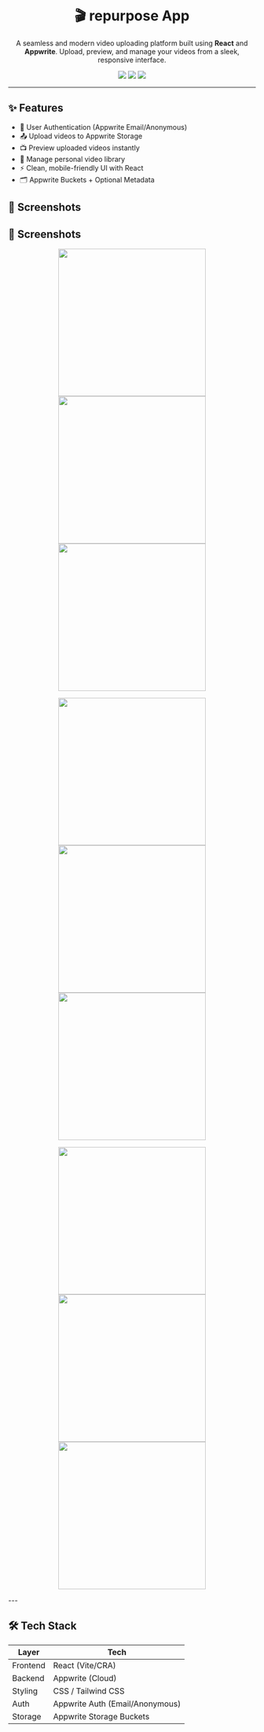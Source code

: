 <h1 align="center">🎬 repurpose App</h1>

<p align="center">
  A seamless and modern video uploading platform built using <strong>React</strong> and <strong>Appwrite</strong>. Upload, preview, and manage your videos from a sleek, responsive interface.
</p>

<p align="center">
  <img src="https://img.shields.io/badge/React-18-blue?style=flat-square" />
  <img src="https://img.shields.io/badge/Appwrite-Backend--as--a--Service-ff3854?style=flat-square" />
  <img src="https://img.shields.io/badge/License-MIT-green?style=flat-square" />
</p>

---

## ✨ Features

- 🔐 User Authentication (Appwrite Email/Anonymous)
- 📤 Upload videos to Appwrite Storage
- 📺 Preview uploaded videos instantly
- 🧾 Manage personal video library
- ⚡ Clean, mobile-friendly UI with React
- 🗂️ Appwrite Buckets + Optional Metadata


## 📸 Screenshots
## 📸 Screenshots

<p align="center">
  <img src="https://github.com/user-attachments/assets/650e318d-fb68-4956-b7ae-147443a55006" width="300" />
  <img src="https://github.com/user-attachments/assets/9daa923e-5876-4200-aee2-69c8ba3fdbca" width="300" />
  <img src="https://github.com/user-attachments/assets/16ac1936-9ab7-4989-a51f-ee777aa0fcae" width="300" />
</p>

<p align="center">
  <img src="https://github.com/user-attachments/assets/89aa0894-867a-46a5-81c6-e71a146f84e4" width="300" />
  <img src="https://github.com/user-attachments/assets/c7af78e3-a6a9-4f28-adfb-9d443dc35101" width="300" />
  <img src="https://github.com/user-attachments/assets/4697a43c-241b-481d-8881-81f6e53b3b84" width="300" />
</p>

<p align="center">
  <img src="https://github.com/user-attachments/assets/6b0a585e-3b46-45ad-b7cc-bc027b56373c" width="300" />
  <img src="https://github.com/user-attachments/assets/6442777a-1f45-411e-94f9-ecfca345bf53" width="300" />
  <img src="https://github.com/user-attachments/assets/60955947-73bd-4e0b-9983-e4fd374a8773" width="300" />
</p>
---

## 🛠 Tech Stack

| Layer       | Tech         |
|-------------|--------------|
| Frontend    | React (Vite/CRA) |
| Backend     | Appwrite (Cloud) |
| Styling     | CSS / Tailwind CSS |
| Auth        | Appwrite Auth (Email/Anonymous) |
| Storage     | Appwrite Storage Buckets |



